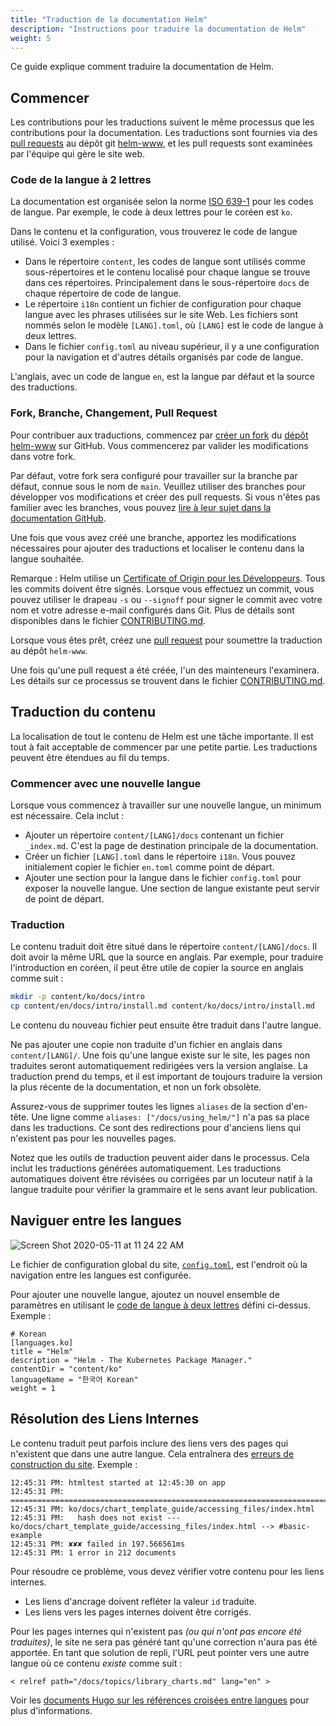 ```yaml
---
title: "Traduction de la documentation Helm"
description: "Instructions pour traduire la documentation de Helm"
weight: 5
---
```


Ce guide explique comment traduire la documentation de Helm.

## Commencer

Les contributions pour les traductions suivent le même processus que les contributions pour la documentation. Les traductions sont fournies via des [pull requests](https://help.github.com/en/github/collaborating-with-issues-and-pull-requests/about-pull-requests) au dépôt git [helm-www](https://github.com/helm/helm-www), et les pull requests sont examinées par l'équipe qui gère le site web.

### Code de la langue à 2 lettres

La documentation est organisée selon la norme [ISO 639-1](https://www.loc.gov/standards/iso639-2/php/code_list.php) pour les codes de langue. Par exemple, le code à deux lettres pour le coréen est `ko`.

Dans le contenu et la configuration, vous trouverez le code de langue utilisé. Voici 3 exemples :

- Dans le répertoire `content`, les codes de langue sont utilisés comme sous-répertoires et le contenu localisé pour chaque langue se trouve dans ces répertoires. Principalement dans le sous-répertoire `docs` de chaque répertoire de code de langue.
- Le répertoire `i18n` contient un fichier de configuration pour chaque langue avec les phrases utilisées sur le site Web. Les fichiers sont nommés selon le modèle `[LANG].toml`, où `[LANG]` est le code de langue à deux lettres.
- Dans le fichier `config.toml` au niveau supérieur, il y a une configuration pour la navigation et d'autres détails organisés par code de langue.

L'anglais, avec un code de langue `en`, est la langue par défaut et la source des traductions.

### Fork, Branche, Changement, Pull Request

Pour contribuer aux traductions, commencez par [créer un fork](https://help.github.com/en/github/getting-started-with-github/fork-a-repo) du [dépôt helm-www](https://github.com/helm/helm-www) sur GitHub. Vous commencerez par valider les modifications dans votre fork.

Par défaut, votre fork sera configuré pour travailler sur la branche par défaut, connue sous le nom de `main`. Veuillez utiliser des branches pour développer vos modifications et créer des pull requests. Si vous n'êtes pas familier avec les branches, vous pouvez [lire à leur sujet dans la documentation GitHub](https://help.github.com/en/github/collaborating-with-issues-and-pull-requests/about-branches).

Une fois que vous avez créé une branche, apportez les modifications nécessaires pour ajouter des traductions et localiser le contenu dans la langue souhaitée.

Remarque : Helm utilise un [Certificate of Origin pour les Développeurs](https://developercertificate.org/). Tous les commits doivent être signés. Lorsque vous effectuez un commit, vous pouvez utiliser le drapeau `-s` ou `--signoff` pour signer le commit avec votre nom et votre adresse e-mail configurés dans Git. Plus de détails sont disponibles dans le fichier [CONTRIBUTING.md](https://github.com/helm/helm-www/blob/main/CONTRIBUTING.md#sign-your-work).

Lorsque vous êtes prêt, créez une [pull request](https://help.github.com/en/github/collaborating-with-issues-and-pull-requests/about-pull-requests) pour soumettre la traduction au dépôt `helm-www`.

Une fois qu'une pull request a été créée, l'un des mainteneurs l'examinera. Les détails sur ce processus se trouvent dans le fichier [CONTRIBUTING.md](https://github.com/helm/helm-www/blob/main/CONTRIBUTING.md).

## Traduction du contenu

La localisation de tout le contenu de Helm est une tâche importante. Il est tout à fait acceptable de commencer par une petite partie. Les traductions peuvent être étendues au fil du temps.

### Commencer avec une nouvelle langue

Lorsque vous commencez à travailler sur une nouvelle langue, un minimum est nécessaire. Cela inclut :

- Ajouter un répertoire `content/[LANG]/docs` contenant un fichier `_index.md`. C'est la page de destination principale de la documentation.
- Créer un fichier `[LANG].toml` dans le répertoire `i18n`. Vous pouvez initialement copier le fichier `en.toml` comme point de départ.
- Ajouter une section pour la langue dans le fichier `config.toml` pour exposer la nouvelle langue. Une section de langue existante peut servir de point de départ.

### Traduction

Le contenu traduit doit être situé dans le répertoire `content/[LANG]/docs`. Il doit avoir la même URL que la source en anglais. Par exemple, pour traduire l'introduction en coréen, il peut être utile de copier la source en anglais comme suit :

```sh
mkdir -p content/ko/docs/intro
cp content/en/docs/intro/install.md content/ko/docs/intro/install.md
```

Le contenu du nouveau fichier peut ensuite être traduit dans l'autre langue.

Ne pas ajouter une copie non traduite d'un fichier en anglais dans `content/[LANG]/`. Une fois qu'une langue existe sur le site, les pages non traduites seront automatiquement redirigées vers la version anglaise. La traduction prend du temps, et il est important de toujours traduire la version la plus récente de la documentation, et non un fork obsolète.

Assurez-vous de supprimer toutes les lignes `aliases` de la section d'en-tête. Une ligne comme `aliases: ["/docs/using_helm/"]` n'a pas sa place dans les traductions. Ce sont des redirections pour d'anciens liens qui n'existent pas pour les nouvelles pages.

Notez que les outils de traduction peuvent aider dans le processus. Cela inclut les traductions générées automatiquement. Les traductions automatiques doivent être révisées ou corrigées par un locuteur natif à la langue traduite pour vérifier la grammaire et le sens avant leur publication.


## Naviguer entre les langues

![Screen Shot 2020-05-11 at 11 24 22
AM](https://user-images.githubusercontent.com/686194/81597103-035de600-937a-11ea-9834-cd9dcef4e914.png)

Le fichier de configuration global du site, [`config.toml`](https://github.com/helm/helm-www/blob/main/config.toml#L83L89), est l'endroit où la navigation entre les langues est configurée.

Pour ajouter une nouvelle langue, ajoutez un nouvel ensemble de paramètres en utilisant le [code de langue à deux lettres](./localization/#two-letter-language-code) défini ci-dessus. Exemple :

```
# Korean
[languages.ko]
title = "Helm"
description = "Helm - The Kubernetes Package Manager."
contentDir = "content/ko"
languageName = "한국어 Korean"
weight = 1
```

## Résolution des Liens Internes

Le contenu traduit peut parfois inclure des liens vers des pages qui n'existent que dans une autre langue. Cela entraînera des [erreurs de construction du site](https://app.netlify.com/sites/helm-merge/deploys). Exemple :

```
12:45:31 PM: htmltest started at 12:45:30 on app
12:45:31 PM: ========================================================================
12:45:31 PM: ko/docs/chart_template_guide/accessing_files/index.html
12:45:31 PM:   hash does not exist --- ko/docs/chart_template_guide/accessing_files/index.html --> #basic-example
12:45:31 PM: ✘✘✘ failed in 197.566561ms
12:45:31 PM: 1 error in 212 documents
```

Pour résoudre ce problème, vous devez vérifier votre contenu pour les liens internes.

* Les liens d'ancrage doivent refléter la valeur `id` traduite.
* Les liens vers les pages internes doivent être corrigés.

Pour les pages internes qui n'existent pas _(ou qui n'ont pas encore été traduites)_, le site ne sera pas généré tant qu'une correction n'aura pas été apportée. En tant que solution de repli, l'URL peut pointer vers une autre langue où ce contenu _existe_ comme suit :

`< relref path="/docs/topics/library_charts.md" lang="en" >`

Voir les [documents Hugo sur les références croisées entre langues](https://gohugo.io/content-management/cross-references/#link-to-another-language-version) pour plus d'informations.
